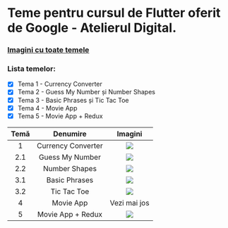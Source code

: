# Teme pentru cursul de Flutter oferit de Google - Atelierul Digital.
### [Imagini cu toate temele](https://github.com/smitoi/teme_flutter/tree/main/img)
### Lista temelor:
* [x] Tema 1 - Currency Converter
* [x] Tema 2 - Guess My Number și Number Shapes
* [x] Tema 3 - Basic Phrases și Tic Tac Toe
* [x] Tema 4 - Movie App
* [x] Tema 5 - Movie App + Redux

| Temă | Denumire | Imagini |
| :-: | :--: | :-: |
| 1 | Currency Converter   | <img src="https://github.com/smitoi/teme_flutter/tree/main/img/currency_convertor.jpg"> |
| 2.1 | Guess My Number | <img src="https://github.com/smitoi/teme_flutter/tree/main/img/guess_my_number.jpg"> |
| 2.2 | Number Shapes | <img src="https://github.com/smitoi/teme_flutter/tree/main/img/number_shapes.jpg"> |
| 3.1 | Basic Phrases | <img src="https://github.com/smitoi/teme_flutter/tree/main/img/basic_phrases.jpg"> |
| 3.2 | Tic Tac Toe | <img src="https://github.com/smitoi/teme_flutter/tree/main/img/tic_tac_toe.jpg"> |
| 4 | Movie App | Vezi mai jos |
| 5 | Movie App + Redux | <img src="https://github.com/smitoi/teme_flutter/tree/main/img/movie_night_main.jpg"> |

